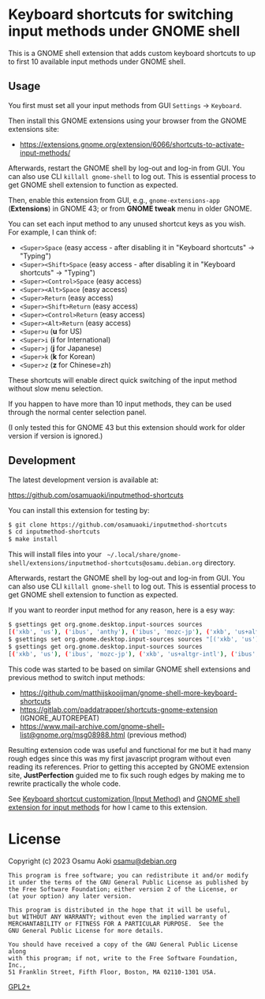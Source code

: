 Keyboard shortcuts for switching input methods under GNOME shell
================================================================

This is a GNOME shell extension that adds custom keyboard shortcuts
to up to first 10 available input methods under GNOME shell.

## Usage

You first must set all your input methods from GUI `Settings` -> `Keyboard`.

Then install this GNOME extensions using your browser from the GNOME extensions site:

- https://extensions.gnome.org/extension/6066/shortcuts-to-activate-input-methods/

Afterwards, restart the GNOME shell by log-out and log-in from GUI.  You can
also use CLI `killall gnome-shell` to log out.  This is essential process to
get GNOME shell extension to function as expected.

Then, enable this extension from GUI, e.g., `gnome-extensions-app` (**Extensions**)
in GNOME 43; or from **GNOME tweak** menu in older GNOME.

You can set each input method to any unused shortcut keys as you wish.  For example, I can think of:

- `<Super>Space` (easy access - after disabling it in "Keyboard shortcuts" -> "Typing")
- `<Super><Shift>Space` (easy access - after disabling it in "Keyboard shortcuts" -> "Typing")
- `<Super><Control>Space` (easy access)
- `<Super><Alt>Space` (easy access)
- `<Super>Return` (easy access)
- `<Super><Shift>Return` (easy access)
- `<Super><Control>Return` (easy access)
- `<Super><Alt>Return` (easy access)
- `<Super>u` (**u** for US)
- `<Super>i` (**i** for International)
- `<Super>j` (**j** for Japanese)
- `<Super>k` (**k** for Korean)
- `<Super>z` (**z** for Chinese=zh)

These shortcuts will enable direct quick switching of the input method without slow menu selection.

If you happen to have more than 10 input methods, they can be used through the normal center selection panel.

(I only tested this for GNOME 43 but this extension should work for older version if version is ignored.)

## Development

The latest development version is available at:

  https://github.com/osamuaoki/inputmethod-shortcuts

You can install this extension for testing by:

```sh
$ git clone https://github.com/osamuaoki/inputmethod-shortcuts
$ cd inputmethod-shortcuts
$ make install
```

This will install files into your `
~/.local/share/gnome-shell/extensions/inputmethod-shortcuts@osamu.debian.org`
directory.

Afterwards, restart the GNOME shell by log-out and log-in from GUI.  You can
also use CLI `killall gnome-shell` to log out.  This is essential process to
get GNOME shell extension to function as expected.


If you want to reorder input method for any reason, here is a esy way:

```sh
$ gsettings get org.gnome.desktop.input-sources sources
[('xkb', 'us'), ('ibus', 'anthy'), ('ibus', 'mozc-jp'), ('xkb', 'us+altgr-intl')]
$ gsettings set org.gnome.desktop.input-sources sources "[('xkb', 'us'), ('ibus', 'mozc-jp'), ('xkb', 'us+altgr-intl'), ('ibus', 'anthy')]"
$ gsettings get org.gnome.desktop.input-sources sources
[('xkb', 'us'), ('ibus', 'mozc-jp'), ('xkb', 'us+altgr-intl'), ('ibus', 'anthy')]
```

This code was started to be based on similar GNOME shell extensions and
previous method to switch input methods:
 - https://github.com/matthijskooijman/gnome-shell-more-keyboard-shortcuts
 - https://gitlab.com/paddatrapper/shortcuts-gnome-extension (IGNORE_AUTOREPEAT)
 - https://www.mail-archive.com/gnome-shell-list@gnome.org/msg08988.html (previous method)

Resulting extension code was useful and functional for me but it had many rough
edges since this was my first javascript program without even reading its
references. Prior to getting this accepted by GNOME extension site,
**JustPerfection** guided me to fix such rough edges by making me to rewrite
practically the whole code.

See [Keyboard shortcut customization (Input Method)](https://osamuaoki.github.io/en/2023/02/25/debian-usability-2023/#keyboard-shortcut-customization-input-method)
and [GNOME shell extension for input methods](https://osamuaoki.github.io/en/2023/06/19/gnome-im-1/)
for how I came to this extension.

License
=======
Copyright (c) 2023 Osamu Aoki <osamu@debian.org>

    This program is free software; you can redistribute it and/or modify
    it under the terms of the GNU General Public License as published by
    the Free Software Foundation; either version 2 of the License, or
    (at your option) any later version.

    This program is distributed in the hope that it will be useful,
    but WITHOUT ANY WARRANTY; without even the implied warranty of
    MERCHANTABILITY or FITNESS FOR A PARTICULAR PURPOSE.  See the
    GNU General Public License for more details.

    You should have received a copy of the GNU General Public License along
    with this program; if not, write to the Free Software Foundation, Inc.,
    51 Franklin Street, Fifth Floor, Boston, MA 02110-1301 USA.

[GPL2+](LICENSE)

